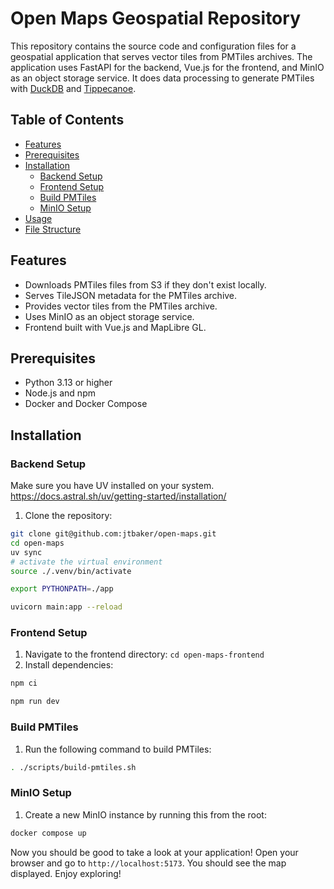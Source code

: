 # Open Maps Geospatial Repository

This repository contains the source code and configuration files for a geospatial application that serves vector tiles from PMTiles archives. The application uses FastAPI for the backend, Vue.js for the frontend, and MinIO as an object storage service. It does data processing to generate PMTiles with [DuckDB](https://duckdb.org/) and [Tippecanoe](https://github.com/felt/tippecanoe).

## Table of Contents

- [Features](#features)
- [Prerequisites](#prerequisites)
- [Installation](#installation)
  - [Backend Setup](#backend-setup)
  - [Frontend Setup](#frontend-setup)
  - [Build PMTiles](#build-pmtiles)
  - [MinIO Setup](#minio-setup)
- [Usage](#usage)
- [File Structure](#file-structure)

## Features

- Downloads PMTiles files from S3 if they don't exist locally.
- Serves TileJSON metadata for the PMTiles archive.
- Provides vector tiles from the PMTiles archive.
- Uses MinIO as an object storage service.
- Frontend built with Vue.js and MapLibre GL.

## Prerequisites

- Python 3.13 or higher
- Node.js and npm
- Docker and Docker Compose

## Installation

### Backend Setup

Make sure you have UV installed on your system. https://docs.astral.sh/uv/getting-started/installation/

1. Clone the repository:

```sh
git clone git@github.com:jtbaker/open-maps.git
cd open-maps
uv sync
# activate the virtual environment
source ./.venv/bin/activate

export PYTHONPATH=./app

uvicorn main:app --reload
```

### Frontend Setup

1. Navigate to the frontend directory: `cd open-maps-frontend`
2. Install dependencies:

```sh
npm ci

npm run dev
```

### Build PMTiles

1. Run the following command to build PMTiles:

```sh
. ./scripts/build-pmtiles.sh
```

### MinIO Setup

1. Create a new MinIO instance by running this from the root:

```sh
docker compose up
```

Now you should be good to take a look at your application! Open your browser and go to `http://localhost:5173`. You should see the map displayed. Enjoy exploring!
